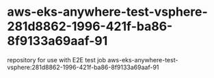 # aws-eks-anywhere-test-vsphere-281d8862-1996-421f-ba86-8f9133a69aaf-91
repository for use with E2E test job aws-eks-anywhere-test-vsphere:281d8862-1996-421f-ba86-8f9133a69aaf-91
